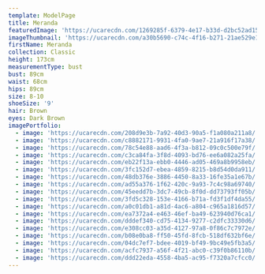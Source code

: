 ```yaml
---
template: ModelPage
title: Meranda
featuredImage: 'https://ucarecdn.com/1269285f-6379-4e17-b33d-d2bc52ad159a/'
imageThumbnail: 'https://ucarecdn.com/a30b5690-c74c-4f16-b271-21ae529e1860/'
firstName: Meranda
collection: Classic
height: 173cm
measurementType: bust
bust: 89cm
waist: 68cm
hips: 89cm
size: 8-10
shoeSize: '9'
hair: Brown
eyes: Dark Brown
imagePortfolio:
  - image: 'https://ucarecdn.com/208d9e3b-7a92-40d3-90a5-f1a080a211a8/'
  - image: 'https://ucarecdn.com/c8882171-9931-4fa0-9ae7-21a916f17a38/'
  - image: 'https://ucarecdn.com/78c54e88-aad6-4f3a-b812-09c0c500e79f/'
  - image: 'https://ucarecdn.com/c3ca84fa-3f8d-4093-bd76-ee6a082a25fa/'
  - image: 'https://ucarecdn.com/eb22f13a-ebb0-4446-ad05-469a8b9958eb/'
  - image: 'https://ucarecdn.com/3fc152d7-ebea-4859-8215-b8d54d0da911/'
  - image: 'https://ucarecdn.com/48db376e-3886-4450-8a33-16fe35a1e67b/'
  - image: 'https://ucarecdn.com/ad55a376-1f62-420c-9a93-7c4c98a69740/'
  - image: 'https://ucarecdn.com/45eedd7b-3dc7-49cb-8f0d-dd73793ff05b/'
  - image: 'https://ucarecdn.com/3fd5c328-153e-4166-b71a-fd3f1df4da55/'
  - image: 'https://ucarecdn.com/a0c01db1-a81d-4ac6-a804-c965a1816d57/'
  - image: 'https://ucarecdn.com/ea7372a4-e463-46ef-ba49-623940d76ca1/'
  - image: 'https://ucarecdn.com/dddef340-cd75-4134-9277-c2dfc33330d6/'
  - image: 'https://ucarecdn.com/e308cc03-a35d-4127-97a8-0f86c7c7972e/'
  - image: 'https://ucarecdn.com/b08e0ba8-ff50-45fd-8fcb-518df632bf6e/'
  - image: 'https://ucarecdn.com/04dc7ef7-bdee-4019-bf49-9bc49e5fb3a5/'
  - image: 'https://ucarecdn.com/acfc7937-a56f-4f21-abc0-c39f0b86110b/'
  - image: 'https://ucarecdn.com/ddd22eda-4558-4ba5-ac95-f7320a7cfcc0/'
---
```


